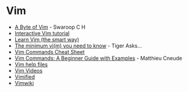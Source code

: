 # Vim

* [A Byte of Vim](https://vim.swaroopch.com/byte-of-vim.pdf) - Swaroop C H
* [Interactive Vim tutorial](https://www.openvim.com)
* [Learn Vim (the smart way)](https://github.com/iggredible/Learn-Vim)
* [The minimum vi(m) you need to know](https://archive.is/XMUFD) - Tiger Asks...
* [Vim Commands Cheat Sheet](https://www.fprintf.net/vimCheatSheet.html)
* [Vim Commands: A Beginner Guide with Examples](https://thevaluable.dev/vim-commands-beginner/) - Matthieu Cneude
* [Vim help files](https://vimhelp.org/)
* [Vim Videos](https://derekwyatt.org/vim/tutorials/index.html)
* [Vimified](https://www.vimified.com/)
* [Vimwiki](https://vimwiki.github.io/)
